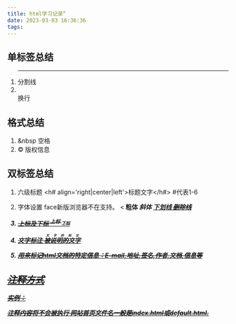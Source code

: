 ```yaml
---
title: html学习记录“
date: 2023-03-03 16:36:36
tags:
---
```

## 单标签总结

1. <hr width=' ' color=' ' align=' ' size=' '> 分割线
2. <br> 换行

## 格式总结
1. &nbsp 空格
2. &copy; 版权信息

## 双标签总结

1. 六级标题
	<h# align='right|center|left'>标题文字</h#>
	#代表1-6
2. 字体设置
	<font face='' size=' ' color=' '></font>
	face新版浏览器不在支持。
	<<b> 粗体
	<i> 斜体
	<u> 下划线
	<strike> 删除线
3. 上标及下标
	<sup> 上标
	<sub> 下标

4. 文字标注
	<ruby>被说明的文字
		<rt>文字的标注</rt>
	</ruby>

5. <address>用来标记html文档的特定信息：E-mail,地址,签名,作者,文档,信息等
	
</address>




## 注释方式
<!--注释内容 -->
实例： <center><!--<font size=6 color='blue'>苏州旅游数据分析</font>--></center>注释内容将不会被执行
网站首页文件名一般是index.html或default.html.